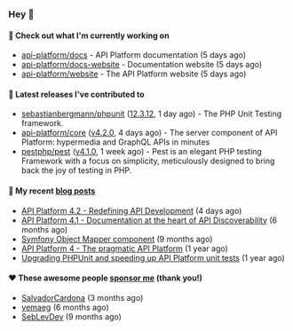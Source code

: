 ### Hey 👋

#### 👷 Check out what I'm currently working on

- [api-platform/docs](https://github.com/api-platform/docs) - API Platform documentation (5 days ago)
- [api-platform/docs-website](https://github.com/api-platform/docs-website) - Documentation website (5 days ago)
- [api-platform/website](https://github.com/api-platform/website) - The API Platform website (5 days ago)

#### 🔭 Latest releases I've contributed to

- [sebastianbergmann/phpunit](https://github.com/sebastianbergmann/phpunit) ([12.3.12](https://github.com/sebastianbergmann/phpunit/releases/tag/12.3.12), 1 day ago) - The PHP Unit Testing framework.
- [api-platform/core](https://github.com/api-platform/core) ([v4.2.0](https://github.com/api-platform/core/releases/tag/v4.2.0), 4 days ago) - The server component of API Platform: hypermedia and GraphQL APIs in minutes
- [pestphp/pest](https://github.com/pestphp/pest) ([v4.1.0](https://github.com/pestphp/pest/releases/tag/v4.1.0), 1 week ago) - Pest is an elegant PHP testing Framework with a focus on simplicity, meticulously designed to bring back the joy of testing in PHP.

#### 📜 My recent [blog posts](https://soyuka.me)

- [API Platform 4.2 - Redefining API Development](http://localhost:1313/api-platform-4-2-redefining-api-development/) (4 days ago)
- [API Platform 4.1 - Documentation at the heart of API Discoverability](http://localhost:1313/api-platform-4-1-documentation-heart-api-discoverability/) (6 months ago)
- [Symfony Object Mapper component](http://localhost:1313/symfony-object-mapper-component/) (9 months ago)
- [API Platform 4 - The pragmatic API Platform](http://localhost:1313/api-platform-4-the-pragmatic-api-platform/) (1 year ago)
- [Upgrading PHPUnit and speeding up API Platform unit tests](http://localhost:1313/upgrading-phpunit-and-speeding-up-api-platform-unit-tests/) (1 year ago)

#### ❤️ These awesome people [sponsor me](https://github.com/sponsors/soyuka) (thank you!)

- [SalvadorCardona](https://github.com/SalvadorCardona) (3 months ago)
- [vemaeg](https://github.com/vemaeg) (6 months ago)
- [SebLevDev](https://github.com/SebLevDev) (9 months ago)

